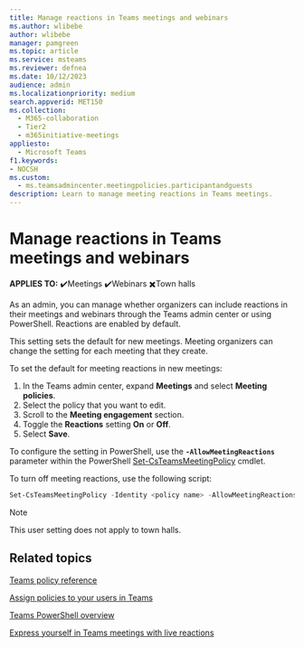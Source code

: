 ```yaml
--- 
title: Manage reactions in Teams meetings and webinars
ms.author: wlibebe
author: wlibebe
manager: pamgreen
ms.topic: article
ms.service: msteams
ms.reviewer: defnea
ms.date: 10/12/2023
audience: admin
ms.localizationpriority: medium
search.appverid: MET150
ms.collection: 
  - M365-collaboration
  - Tier2
  - m365initiative-meetings
appliesto: 
  - Microsoft Teams
f1.keywords:
- NOCSH
ms.custom: 
  - ms.teamsadmincenter.meetingpolicies.participantandguests
description: Learn to manage meeting reactions in Teams meetings.
---
```


# Manage reactions in Teams meetings and webinars

**APPLIES TO:** ✔️Meetings ✔️Webinars ✖️Town halls

As an admin, you can manage whether organizers can include reactions in their meetings and webinars through the Teams admin center or using PowerShell. Reactions are enabled by default.

This setting sets the default for new meetings. Meeting organizers can change the setting for each meeting that they create.

To set the default for meeting reactions in new meetings:

1. In the Teams admin center, expand **Meetings** and select **Meeting policies**.
1. Select the policy that you want to edit.
1. Scroll to the **Meeting engagement** section.
1. Toggle the **Reactions** setting **On** or **Off**.
1. Select **Save**.

To configure the setting in PowerShell, use the **`-AllowMeetingReactions`** parameter within the PowerShell [Set-CsTeamsMeetingPolicy](/powershell/module/teams/set-csteamsmeetingpolicy) cmdlet.

To turn off meeting reactions, use the following script:

```powershell
Set-CsTeamsMeetingPolicy -Identity <policy name> -AllowMeetingReactions Disabled
```

> [!NOTE]
> This user setting does not apply to town halls. 

## Related topics

[Teams policy reference](settings-policies-reference.md)

[Assign policies to your users in Teams](policy-assignment-overview.md)

[Teams PowerShell overview](teams-powershell-overview.md)

[Express yourself in Teams meetings with live reactions](https://support.microsoft.com/office/a8323a40-3d07-4129-934b-305370a36e21)

